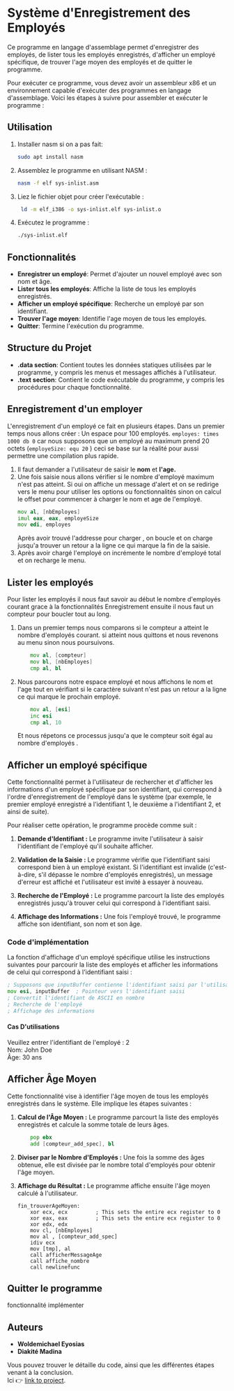 # Système d'Enregistrement des Employés
Ce programme en langage d'assemblage permet d'enregistrer des employés, de lister tous les employés enregistrés, d'afficher un employé spécifique, de trouver l'age moyen des employés et de quitter le programme.

Pour exécuter ce programme, vous devez avoir un assembleur x86 et un environnement capable d'exécuter des programmes en langage d'assemblage. Voici les étapes à suivre pour assembler et exécuter le programme :

## Utilisation
1. Installer nasm si on a pas fait:
    ```bash
    sudo apt install nasm
    ```
2. Assemblez le programme en utilisant NASM :
    ```bash
    nasm -f elf sys-inlist.asm
    ```
3. Liez le fichier objet pour créer l'exécutable :
    ```bash
     ld -m elf_i386 -o sys-inlist.elf sys-inlist.o
    ```
4. Exécutez le programme :
    ```bash
    ./sys-inlist.elf 
    ```

## Fonctionnalités

- **Enregistrer un employé**: Permet d'ajouter un nouvel employé avec son nom et âge.
- **Lister tous les employés**: Affiche la liste de tous les employés enregistrés.
- **Afficher un employé spécifique**: Recherche un employé par son identifiant.
- **Trouver l'age moyen**: Identifie l'age moyen de tous les employés.
- **Quitter**: Termine l'exécution du programme.



## Structure du Projet

- **.data section**: Contient toutes les données statiques utilisées par le programme, y compris les menus et messages affichés à l'utilisateur.
- **.text section**: Contient le code exécutable du programme, y compris les procédures pour chaque fonctionnalité.


## Enregistrement d'un employer

L'enregistrement d'un employé ce fait en plusieurs étapes.
Dans un premier temps nous allons créer : 
Un espace pour 100 employés. 
``employes: times 1000 db 0`` car nous supposons que un employé au maximum prend 20 octets (``employeSize: equ 20``  ) ceci se base sur la réalité pour aussi permettre une compilation plus rapide.


1. Il faut demander a l'utilisateur de saisir le **nom** et **l'age.**
2. Une fois saisie nous allons vérifier si le nombre d'employé maximum n'est pas atteint. Si oui on affiche un message d'alert et on se  redirige vers le menu pour utiliser les  options ou fonctionnalités sinon on calcul le offset pour commencer à charger le nom et age de l'employé.
    ```asm
    mov al, [nbEmployes]
    imul eax, eax, employeSize
    mov edi, employes
    ```
    Après avoir trouvé l'addresse pour charger , on boucle et on charge jusqu'a trouver un retour a la ligne ce qui marque la fin de la saisie.
3. Après avoir chargé l'employé on incrémente le nombre d'employé total et on recharge le menu.

## Lister les employés
Pour lister les employés il nous faut savoir au début le nombre d'employés courant grace à la fonctionnalités Enregistrement ensuite il nous faut un compteur pour boucler tout au long.
1. Dans un premier temps nous comparons si le compteur a atteint le nombre d'employés courant. si atteint nous quittons et nous revenons au menu sinon nous poursuivons.
    ```asm
        mov al, [compteur]
        mov bl, [nbEmployes]
        cmp al, bl
    ```
2. Nous parcourons notre espace employé et nous affichons le nom et l'age tout en vérifiant si le caractère suivant n'est pas un retour a la ligne ce qui marque le prochain employé.
    ```asm
        mov al, [esi]
        inc esi
        cmp al, 10 
    ```
    Et nous répetons ce processus jusqu'a que le compteur soit égal au nombre d'employés .

## Afficher un employé spécifique

Cette fonctionnalité permet à l'utilisateur de rechercher et d'afficher les informations d'un employé spécifique par son identifiant, qui correspond à l'ordre d'enregistrement de l'employé dans le système (par exemple, le premier employé enregistré a l'identifiant 1, le deuxième a l'identifiant 2, et ainsi de suite).

Pour réaliser cette opération, le programme procède comme suit :

1. **Demande d'Identifiant :** Le programme invite l'utilisateur à saisir l'identifiant de l'employé qu'il souhaite afficher.
   
2. **Validation de la Saisie :** Le programme vérifie que l'identifiant saisi correspond bien à un employé existant. Si l'identifiant est invalide (c'est-à-dire, s'il dépasse le nombre d'employés enregistrés), un message d'erreur est affiché et l'utilisateur est invité à essayer à nouveau.

3. **Recherche de l'Employé :** Le programme parcourt la liste des employés enregistrés jusqu'à trouver celui qui correspond à l'identifiant saisi.

4. **Affichage des Informations :** Une fois l'employé trouvé, le programme affiche son identifiant, son nom et son âge.

### Code d'implémentation

La fonction d'affichage d'un employé spécifique utilise les instructions suivantes pour parcourir la liste des employés et afficher les informations de celui qui correspond à l'identifiant saisi :

```asm
; Supposons que inputBuffer contienne l'identifiant saisi par l'utilisateur
mov esi, inputBuffer  ; Pointeur vers l'identifiant saisi
; Convertit l'identifiant de ASCII en nombre
; Recherche de l'employé
; Affichage des informations
``````
#### Cas D'utilisations
Veuillez entrer 
l'identifiant de l'employé : 2  
Nom: John Doe  
Âge: 30 ans


## Afficher Âge Moyen

Cette fonctionnalité vise à identifier l'âge moyen de tous les employés enregistrés dans le système. Elle implique les étapes suivantes :

1. **Calcul de l'Âge Moyen :** Le programme parcourt la liste des employés enregistrés et calcule la somme totale de leurs âges.
    ```asm
        pop ebx
        add [compteur_add_spec], bl
    ```

2. **Diviser par le Nombre d'Employés :** Une fois la somme des âges obtenue, elle est divisée par le nombre total d'employés pour obtenir l'âge moyen.

3. **Affichage du Résultat :** Le programme affiche ensuite l'âge moyen calculé à l'utilisateur.

    ```assembly
    fin_trouverAgeMoyen:
        xor ecx, ecx         ; This sets the entire ecx register to 0
        xor eax, eax         ; This sets the entire ecx register to 0
        xor edx, edx 
        mov cl, [nbEmployes]
        mov al , [compteur_add_spec]
        idiv ecx
        mov [tmp], al
        call afficherMessageAge
        call affiche_nombre
        call newlinefunc
    ```

## Quitter le programme
fonctionnalité  implémenter
## Auteurs

- **Woldemichael Eyosias**
- **Diakité Madina**

Vous pouvez trouver le détaille du code, ainsi que les différentes étapes venant à la conclusion.      
Ici 👉 [link to project](https://github.com/Eyosias1/assembly-registration_system).